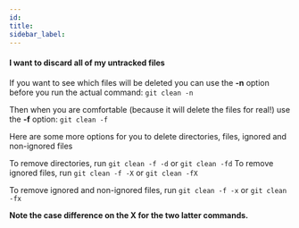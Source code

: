 ```yaml
---
id:
title:
sidebar_label:
---
```


<!-- ![xxx](https://raw.githubusercontent.com/ChickenKyiv/awesome-git-article/master/img/PR/CreatePR/branch-dropdown.png) -->



#### I want to discard all of my untracked files

If you want to see which files will be deleted you can use the **-n** option before you run the actual command:
`git clean -n`


Then when you are comfortable (because it will delete the files for real!) use the **-f** option:
`git clean -f`

Here are some more options for you to delete directories, files, ignored and non-ignored files

To remove directories, run `git clean -f -d` or `git clean -fd`
To remove ignored files, run `git clean -f -X` or `git clean -fX`

To remove ignored and non-ignored files, run `git clean -f -x` or `git clean -fx`

**Note the case difference on the X for the two latter commands.**
